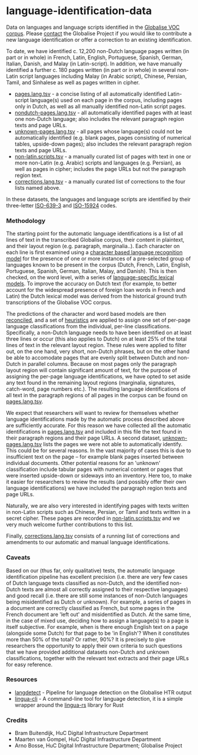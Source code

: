 # language-identification-data

Data on languages and language scripts identified in the [Globalise VOC corpus](https://www.nationaalarchief.nl/onderzoeken/archief/1.04.02). Please [contact](https://globalise.huygens.knaw.nl/contact-us/) the Globalise Project if you would like to contribute a new language identification or offer a correction to an existing identification.

To date, we have identified c. 12,200 non-Dutch language pages written (in part or in whole) in French, Latin, English, Portuguese, Spanish, German, Italian, Danish, and Malay (in Latin-script). In addition, we have manually identified a further c. 180 pages written (in part or in whole) in several non-Latin script languages including Malay (in Arabic script), Chinese, Persian, Tamil, and Sinhalese as well as pages written in cipher. 

- [pages.lang.tsv](https://github.com/globalise-huygens/language-identification-data/blob/main/latin-script-pages/pages.lang.tsv) - a concise listing of all automatically identified Latin-script language(s) used on each page in the corpus, including pages only in Dutch, as well as all manually identified non-Latin script pages.
- [nondutch-pages.lang.tsv](https://github.com/globalise-huygens/language-identification-data/blob/main/latin-script-pages/nondutch-pages.lang.tsv) - all automatically identified pages with at least one non-Dutch language; also includes the relevant paragraph region texts and page URLs.
- [unknown-pages.lang.tsv](https://github.com/globalise-huygens/language-identification-data/blob/main/latin-script-pages/unknown-pages.lang.tsv) - all pages whose language(s) could not be automatically identified (e.g. blank pages, pages consisting of numerical tables, upside-down pages); also includes the relevant paragraph region texts and page URLs.
- [non-latin.scripts.tsv](https://github.com/globalise-huygens/language-identification-data/blob/main/non-latin-script-pages/non-latin.scripts.tsv) - a manually curated list of pages with text in one or more non-Latin (e.g. Arabic) scripts and languages (e.g. Persian), as well as pages in cipher; includes the page URLs but not the paragraph region text.
- [corrections.lang.tsv](https://github.com/globalise-huygens/language-identification-data/blob/main/corrections/corrections.lang.tsv) - a manually curated list of corrections to the four lists named above. 

In these datasets, the languages and language scripts are identified by their three-letter [ISO-639-3](https://en.wikipedia.org/wiki/List_of_ISO_639_language_codes) and [ISO-15924](https://en.wikipedia.org/wiki/ISO_15924) codes.

### Methodology

The starting point for the automatic language identifications is a list of all lines of text in the transcribed Globalise corpus, their content in plaintext, and their layout region (e.g. paragraph, marginalia..). Each character on each line is first examined using a [character based language recognition model](https://github.com/pemistahl/lingua-rs/) for the presence of one or more instances of a pre-selected group of languages known to be present in the corpus (Dutch, French, Latin, English, Portuguese, Spanish, German, Italian, Malay, and Danish). This is then checked, on the word level, with a series of [language-specific lexical models](https://github.com/knaw-huc/globalise-tools/tree/main/pipelines/langdetect/lexicons). To improve the accuracy on Dutch text (for example, to better account for the widespread presence of foreign loan words in French and Latin) the Dutch lexical model was derived from the historical ground truth transcriptions of the Globalise VOC corpus. 

The predictions of the character and word based models are then [reconciled](https://github.com/knaw-huc/globalise-tools/blob/main/scripts/gt_classify_language.py), and a set of [heuristics](https://github.com/knaw-huc/globalise-tools/blob/main/scripts/gt_classify_language.py) are applied to assign one set of per-page language classifications from the individual, per-line classifications. Specifically, a non-Dutch language needs to have been identified on at least three lines or occur (this also applies to Dutch) on at least 25% of the total lines of text in the relevant layout region. These rules were applied to filter out, on the one hand, very short, non-Dutch phrases, but on the other hand be able to accomodate pages that are evenly split between Dutch and non-Dutch in parallel columns. Because on most pages only the paragraph layout region will contain significant amount of text, for the purpose of assigning the per-page language identifications, we have opted to set aside any text found in the remaining layout regions (marginalia, signatures, catch-word, page numbers etc.). The resulting language identifications of all text in the paragraph regions of all pages in the corpus can be found on [pages.lang.tsv](https://github.com/globalise-huygens/language-identification-data/blob/main/latin-script-pages/pages.lang.tsv).  

We expect that researchers will want to review for themselves whether language identifications made by the automatic process described above are sufficiently accurate. For this reason we have collected all the automatic identifications in [pages.lang.tsv](https://github.com/globalise-huygens/language-identification-data/blob/main/latin-script-pages/pages.lang.tsv) and included in this file the text found in their paragraph regions and their page URLs. A second dataset, [unknown-pages.lang.tsv](https://github.com/globalise-huygens/language-identification-data/blob/main/latin-script-pages/unknown-pages.lang.tsv) lists the pages we were not able to automatically identify. This could be for several reasons. In the vast majority of cases this is due to insufficient text on the page – for example blank pages inserted between individual documents. Other potential reasons for an 'unknown' classification include tabular pages with numerical content or pages that were inserted upside-down or sideways into an inventory. Here too, to make it easier for researchers to review the results (and possibly offer their own language identifications) we have included the paragraph region texts and page URLs. 

Naturally, we are also very interested in identifying pages with texts written in non-Latin scripts such as Chinese, Persian, or Tamil and texts written in a secret cipher. These pages are recorded in [non-latin.scripts.tsv](https://github.com/globalise-huygens/language-identification-data/blob/main/non-latin-script-pages/non-latin.scripts.tsv) and we very much welcome further contributions to this list.

Finally, [corrections.lang.tsv](https://github.com/globalise-huygens/language-identification-data/tree/main/corrections/corrections.lang.tsv) consists of a running list of corrections and amendments to our automatic and manual language identifications.
### Caveats

Based on our (thus far, only qualitative) tests, the automatic language identification pipeline has excellent precision (i.e. there are very few cases of Dutch language texts classified as non-Dutch, and the identified non-Dutch texts are almost all correctly assigned to their respective languages) and good recall (i.e. there are still some instances of non-Dutch languages being misidentified as Dutch or unknown). For example, a series of pages in a document are correctly classified as French, but some pages in the French document are 'left out' and misidentified as Dutch. At the same time, in the case of mixed use, deciding how to assign a language(s) to a page is itself subjective. For example, when is there enough English text on a page (alongside some Dutch) for that page to be 'in English'? When it constitutes more than 50% of the total? Or rather, 90%? It is precisely to give researchers the opportunity to apply their own criteria to such questions that we have provided additional datasets non-Dutch and unknown classifications, together with the relevant text extracts and their page URLs for easy reference.     

### Resources

- [langdetect](https://github.com/knaw-huc/globalise-tools/tree/main/pipelines/langdetect) - Pipeline for language detection on the Globalise HTR output
- [lingua-cli](https://github.com/proycon/lingua-cli) - A command-line tool for language detection, it is a simple wrapper around the [lingua-rs](https://github.com/pemistahl/lingua-rs/) library for Rust

### Credits

- Bram Buitendijk, HuC Digital Infrastructure Department
- Maarten van Gompel, HuC Digital Infrastructure Department
- Arno Bosse, HuC Digital Infrastructure Department; Globalise Project
